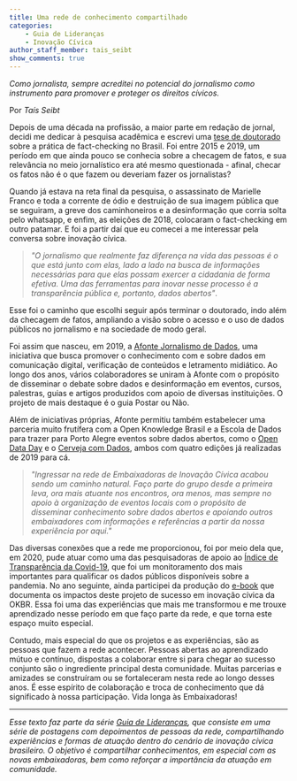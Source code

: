 ```yaml
---
title: Uma rede de conhecimento compartilhado
categories:
    - Guia de Lideranças
    - Inovação Cívica
author_staff_member: tais_seibt
show_comments: true
---
```

*Como jornalista, sempre acreditei no potencial do jornalismo como instrumento para promover e proteger os direitos cívicos.*

Por *Taís Seibt*

Depois de uma década na profissão, a maior parte em redação de jornal, decidi me dedicar à pesquisa acadêmica e escrevi uma [tese de doutorado](https://lume.ufrgs.br/handle/10183/193359) sobre a prática de fact-checking no Brasil. Foi entre 2015 e 2019, um período em que ainda pouco se conhecia sobre a checagem de fatos, e sua relevância no meio jornalístico era até mesmo questionada - afinal, checar os fatos não é o que fazem ou deveriam fazer os jornalistas? 

Quando já estava na reta final da pesquisa, o assassinato de Marielle Franco e toda a corrente de ódio e destruição de sua imagem pública que se seguiram, a greve dos caminhoneiros e a desinformação que corria solta pelo whatsapp, e enfim, as eleições de 2018, colocaram o fact-checking em outro patamar. E foi a partir daí que eu comecei a me interessar pela conversa sobre inovação cívica.

> *"O jornalismo que realmente faz diferença na vida das pessoas é o que está junto com elas, lado a lado na busca de informações necessárias para que elas possam exercer a cidadania de forma efetiva. Uma das ferramentas para inovar nesse processo é a transparência pública e, portanto, dados abertos"*. 

Esse foi o caminho que escolhi seguir após terminar o doutorado, indo além da checagem de fatos, ampliando a visão sobre o acesso e o uso de dados públicos no jornalismo e na sociedade de modo geral. 

Foi assim que nasceu, em 2019, a [Afonte Jornalismo de Dados](https://afonte.info/), uma iniciativa que busca promover o conhecimento com e sobre dados em comunicação digital, verificação de conteúdos e letramento midiático. Ao longo dos anos, vários colaboradores se uniram à Afonte com o propósito de disseminar o debate sobre dados e desinformação em eventos, cursos, palestras, guias e artigos produzidos com apoio de diversas instituições. O projeto de mais destaque é o guia Postar ou Não.

Além de iniciativas próprias, Afonte permitiu também estabelecer uma parceria muito frutífera com a Open Knowledge Brasil e a Escola de Dados para trazer para Porto Alegre eventos sobre dados abertos, como o [Open Data Day](https://afonte.info/tag/open-data-day/) e o [Cerveja com Dados](https://afonte.info/tag/cerveja-com-dados/), ambos com quatro edições já realizadas de 2019 para cá. 

> *"Ingressar na rede de Embaixadoras de Inovação Cívica acabou sendo um caminho natural. Faço parte do grupo desde a primeira leva, ora mais atuante nos encontros, ora menos, mas sempre no apoio à organização de eventos locais com o propósito de disseminar conhecimento sobre dados abertos e apoiando outros embaixadores com informações e referências a partir da nossa experiência por aqui."* 

Das diversas conexões que a rede me proporcionou, foi por meio dela que, em 2020, pude atuar como uma das pesquisadoras de apoio ao [Índice de Transparência da Covid-19](https://transparenciacovid19.ok.org.br/), que foi um monitoramento dos mais importantes para qualificar os dados públicos disponíveis sobre a pandemia. No ano seguinte, ainda participei da produção do [e-book](https://ok.org.br/wp-content/uploads/2021/11/Ebook_EmergenciaDados_OKBR.pdf) que documenta os impactos deste projeto de sucesso em inovação cívica da OKBR. Essa foi uma das experiências que mais me transformou e me trouxe aprendizado nesse período em que faço parte da rede, e que torna este espaço muito especial.

Contudo, mais especial do que os projetos e as experiências, são as pessoas que fazem a rede acontecer. Pessoas abertas ao aprendizado mútuo e contínuo, dispostas a colaborar entre si para chegar ao sucesso conjunto são o ingrediente principal desta comunidade. Muitas parcerias e amizades se construíram ou se fortaleceram nesta rede ao longo desses anos. É esse espírito de colaboração e troca de conhecimento que dá significado à nossa participação. Vida longa às Embaixadoras!


---

*Esse texto faz parte da série [Guia de Lideranças](https://embaixadoras.ok.org.br/guia%20de%20lideran%C3%A7as/inova%C3%A7%C3%A3o%20c%C3%ADvica/2023/08/07/abertura-guia-liderancas/), que consiste em uma série de postagens com depoimentos de pessoas da rede, compartilhando experiências e formas de atuação dentro do cenário de inovação cívica brasileiro. O objetivo é compartilhar conhecimentos, em especial com as novas embaixadoras, bem como reforçar a importância da atuação em comunidade.*